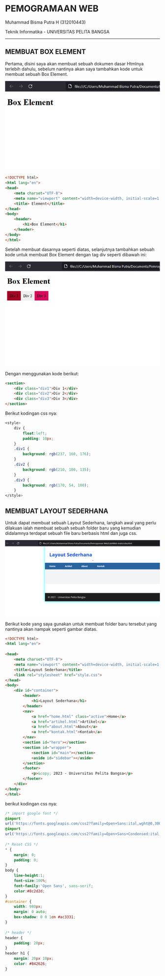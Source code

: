 # PEMOGRAMAAN WEB

Muhammad Bisma Putra H (312010443)

Teknik Informatika - UNIVERSITAS PELITA BANGSA
______________________________________________

## MEMBUAT BOX ELEMENT

Pertama, disini saya akan membuat sebuah dokumen dasar Htmlnya terlebih dahulu, sebelum nantinya akan saya tambahkan kode untuk membuat sebuah Box Element.

![tambah_gamabar](/img/1.png)

```html
<!DOCTYPE html>
<html lang="en">
<head>
    <meta charset="UTF-8">
    <meta name="viewport" content="width=device-width, initial-scale=1.0">
    <title> Element</title>
</head>
<body>
    <header>
        <h1>Box Element</h1>
    </header>
</body>
</html>    
```

Setelah membuat dasarnya seperti diatas, selanjutnya tambahkan sebuah kode untuk membuat Box Element dengan tag div seperti dibawah ini:


![tambah_gambar](/img/2.png)

Dengan menggunakan kode berikut:

```html
<section>
    <div class="div1">Div 1</div>
    <div class="div2">Div 2</div>
    <div class="div3">Div 3</div>
</section>
```

Berikut kodingan css nya:

```css
<style>
    div {
        float:left;
        padding: 10px;
    }
    .div1 {
        background: rgb(237, 160, 176);
    }
    .div2 {
        background: rgb(210, 100, 135);
    }
    .div3 {
        background: rgb(170, 54, 100);
    }
</style>
```

## MEMBUAT LAYOUT SEDERHANA

Untuk dapat membuat sebuah Layout Sederhana, langkah awal yang perlu dilakuan ialah membuat sebuah sebuah folder baru yang kemudian didalamnya terdapat sebuah file baru berbasis html dan juga css.

![tambah_gambar](/img/3.png)

Berikut kode yang saya gunakan untuk membuat folder baru tersebut yang nantinya akan nampak seperti gambar diatas.

```html
<!DOCTYPE html>
<html lang="en">

<head>
    <meta charset="UTF-8">
    <meta name="viewport" content="width=device-width, initial-scale=1.0">
    <title>Layout Sederhana</title>
    <link rel="stylesheet" href="style.css">
</head>
<body>
    <div id="container">
        <header>
            <h1>Layout Sederhana</h1>
        </header>
        <nav>
            <a href="home.html" class="active">Home</a>
            <a href="artikel.html">Artikel</a>
            <a href="about.html">About</a>
            <a href="kontak.html">Kontak</a>
        </nav>
        <section id="hero"></section>
        <section id="wrapper">
            <section id="main"></section>
            <aside id="sidebar"></aside>
        </section>
        <footer>
            <p>&copy; 2023 - Universitas Pelita Bangsa</p>
        </footer>
    </div>
</body>
</html>
```

berikut kodingan css nya: 

```css
/* import google font */
@import
url('https://fonts.googleapis.com/css2?family=Open+Sans:ital,wght@0,300;0,400;0,600;0,700;0,800;1,300;1,400;1,600;1,700;1,800&display=swap');
@import
url('https://fonts.googleapis.com/css2?family=Open+Sans+Condensed:ital,wght@0,300;0,700;1,300&display=swap');

/* Reset CSS */
* {
    margin: 0;
    padding: 0;
}
body {
    line-height:1;
    font-size:100%;
    font-family:'Open Sans', sans-serif;
    color:#8c2d2d;
}
#container {
    width: 980px;
    margin: 0 auto;
    box-shadow: 0 0 1em #ac3331;
}
    
/* header */
header {
    padding: 20px;
}
header h1 {
    margin: 20px 10px;
    color: #842626;
}
```